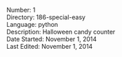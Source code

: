 Number:         1                           <br />
Directory:      186-special-easy            <br />
Language:       python                      <br />
Description:    Halloween candy counter     <br />
Date Started:   November 1, 2014            <br />
Last Edited:    November 1, 2014            <br />




